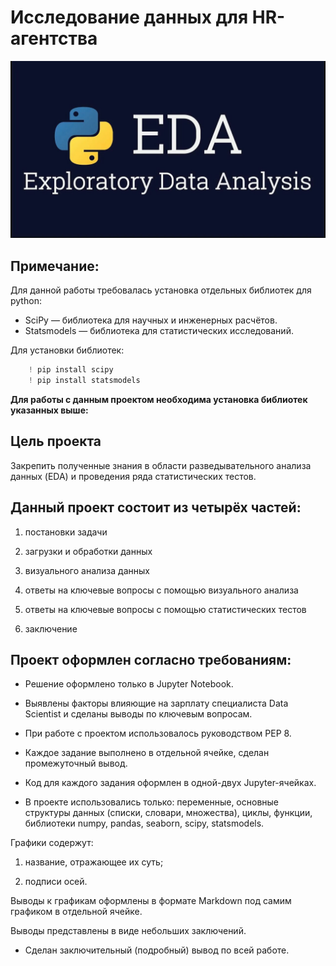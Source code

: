 # Исследование данных для HR-агентства
![](images/image_for_readme_eda_project.png)

## Примечание:
Для данной работы требовалась установка отдельных библиотек для python:

- SciPy — библиотека для научных и инженерных расчётов.
- Statsmodels — библиотека для статистических исследований.

Для установки библиотек:

```python
    ! pip install scipy
    ! pip install statsmodels
```

**Для работы с данным проектом необходима установка библиотек указанных выше:**

## Цель проекта

Закрепить полученные знания в области разведывательного анализа данных (EDA) и проведения ряда статистических тестов.

## Данный проект состоит из четырёх частей:

1. постановки задачи

2. загрузки и обработки данных

3. визуального анализа данных

3. ответы на ключевые вопросы с помощью визуального анализа

3. ответы на ключевые вопросы с помощью статистических тестов

4. заключение

## Проект оформлен согласно требованиям:

- Решение оформлено только в Jupyter Notebook.

- Выявлены факторы влияющие на зарплату специалиста Data Scientist и сделаны выводы по ключевым вопросам.

- При работе с проектом использовалось руководством PEP 8.

- Каждое задание выполнено в отдельной ячейке, сделан промежуточный вывод.

- Код для каждого задания оформлен в одной-двух Jupyter-ячейках.

- В проекте использовались только: переменные, основные структуры данных (списки, словари, множества), циклы, функции, библиотеки numpy, pandas, seaborn, scipy, statsmodels.

Графики содержут: 

1. название, отражающее их суть;

2. подписи осей.

Выводы к графикам оформлены в формате Markdown под самим графиком в отдельной ячейке.

Выводы представлены в виде небольших заключений.

- Сделан заключительный (подробный) вывод по всей работе.